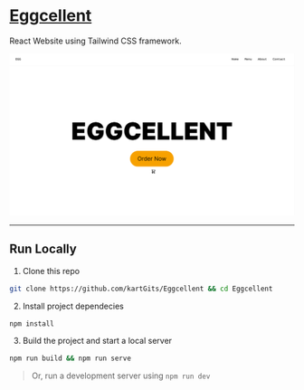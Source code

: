 # [ Eggcellent ](https://coffee-shop-cd2.pages.dev/)
React Website using Tailwind CSS framework.

![SS](https://raw.githubusercontent.com/kartGits/Eggcellent/main/src/images/front.jpg)

---
## Run Locally
1. Clone this repo
```bash
git clone https://github.com/kartGits/Eggcellent && cd Eggcellent
```
2. Install project dependecies
```bash
npm install
```
3. Build the project and start a local server
```bash
npm run build && npm run serve
```
> Or, run a development server using `npm run dev`

